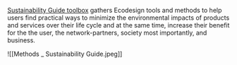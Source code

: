 
[Sustainability Guide toolbox](https://sustainabilityguide.eu/methods/) gathers Ecodesign tools and methods to help users find practical ways to minimize the environmental impacts of products and services over their life cycle and at the same time, increase their benefit for the the user, the network-partners, society most importantly, and business.

![[Methods _ Sustainability Guide.jpeg]]